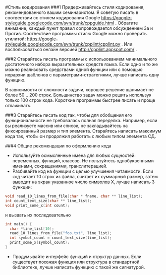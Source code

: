 #Стиль кодирования
###1 Придерживайтесь стиля кодирования, рекомендованного вашим семинаристом. 
Я советую писать в соотвествии со стилем кодирования Google https://google-styleguide.googlecode.com/svn/trunk/cppguide.html .
Обратите внимание, каждый пункт правил сопровождается обсуждением За и Против.
Соотвествие программы стилю Google можно проверить утилитой: https://google-styleguide.googlecode.com/svn/trunk/cpplint/cpplint.py .
Или воспользоваться онлайн версией http://cpplint.appspot.com/ .

###2 Старайтесь писать программы с использованием минимального достаточного набора выразительных средств языка.
Если одно и то же можно реализовать средствами одной функции или с помощью иерархии шаблонов с параметрами-стратегиями, лучше написать одну функцию.

В зависимости от сложности задачи, хорошее решение щанимает не более 50 .. 200 строк. Большинство задач можно решить используя только 100 строк кода.
Короткие программы быстрее писать и проще отлаживать.

###3 Старайтесь писать код так, чтобы для обобщения его функциональности не требовалась полная переделка.
Например, если вы реализуете массив или список, не закладывайтесь на фиксированный размер и тип элемента.
Старайтесь написать максимум кода так, чтобы он продолжил работать с любым типом элемента СД.

###4 Общие рекомендации по оформлению кода
* Используйте осмысленные имена для любых сущностей: переменных, функций, классов. Не пользуйтесь однобуквенными именами, сокращениями, транслитерацией.
* Разбивайте код на функции с целью улучшения читаемости. Если код читает 10 строк из файла, считает их  суммарный размер, затем выводит на экран указанное число символов X, лучше написать 3 функции:
```cpp
void read_10_lines_from_file(char * fname, char ** line_list);
int count_text_size(char ** line_list);
void print_some_x(int count);
```

и вызвать их последовательно
```cpp
int main() {
  char *line_list[10]; 
  read_10_lines_from_file("foo.txt", line_list);
  int symbol_count = count_text_size(line_list);
  print_some_x(symbol_count);
}
```

* Продумывайте интерфейс функций и структур данных. Если существует похожая функция или структура в стандартной библиотеке, 
лучше написать функцию с такой же сигнатурой.



